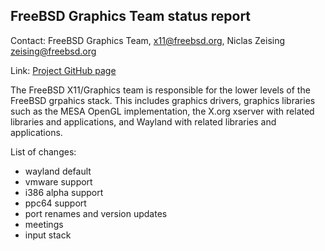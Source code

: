 ## FreeBSD Graphics Team status report ##

Contact: FreeBSD Graphics Team, <x11@freebsd.org>, Niclas Zeising <zeising@freebsd.org>

Link:	 [Project GitHub page](https://github.com/FreeBSDDesktop)

The FreeBSD X11/Graphics team is responsible for the lower levels of the FreeBSD
grpahics stack.
This includes graphics drivers, graphics libraries such as the
MESA OpenGL implementation, the X.org xserver with related libraries and
applications, and Wayland with related libraries and applications.

List of changes:
* wayland default
* vmware support
* i386 alpha support
* ppc64 support
* port renames and version updates
* meetings
* input stack
